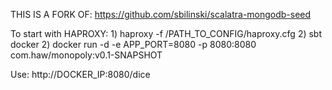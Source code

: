 THIS IS A FORK OF: https://github.com/sbilinski/scalatra-mongodb-seed


To start with HAPROXY:
	1) haproxy -f /PATH_TO_CONFIG/haproxy.cfg
 	2) sbt docker
 	2) docker run -d -e APP_PORT=8080 -p 8080:8080 com.haw/monopoly:v0.1-SNAPSHOT


Use:
	http://DOCKER_IP:8080/dice


